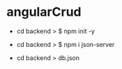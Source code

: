 # angularCrud

<!-- Criei o package.json -->
* cd backend > $ npm init -y

<!-- Instalei a dependencia -->
* cd backend > $ npm i json-server 

<!-- Criei o arquivo db.json -->
* cd backend > db.json